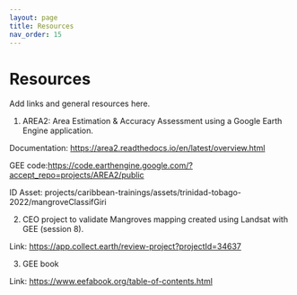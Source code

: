 ```yaml
---
layout: page
title: Resources
nav_order: 15
---
```


# Resources
Add links and general resources here.
1. AREA2: Area Estimation & Accuracy Assessment using a Google Earth Engine application.
 
 Documentation: https://area2.readthedocs.io/en/latest/overview.html
 
 GEE code:https://code.earthengine.google.com/?accept_repo=projects/AREA2/public
 
 ID Asset: projects/caribbean-trainings/assets/trinidad-tobago-2022/mangroveClassifGiri

2. CEO project to validate Mangroves mapping created using Landsat with GEE (session 8).

Link: https://app.collect.earth/review-project?projectId=34637 

3. GEE book

Link: https://www.eefabook.org/table-of-contents.html
